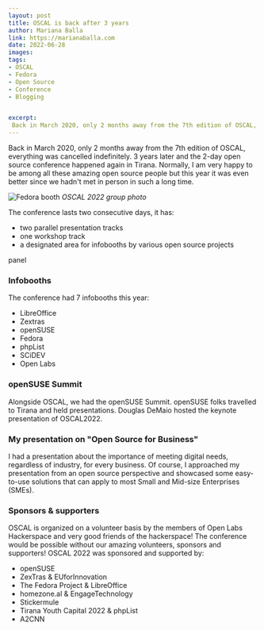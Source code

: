 ```yaml
---
layout: post
title: OSCAL is back after 3 years
author: Mariana Balla
link: https://marianaballa.com
date: 2022-06-28
images: 
tags:
- OSCAL
- Fedora
- Open Source
- Conference
- Blogging


excerpt:
 Back in March 2020, only 2 months away from the 7th edition of OSCAL, everything was cancelled indefinitely. 3 years later and the 2-day open source conference happened again in Tirana.[…]
---
```


Back in March 2020, only 2 months away from the 7th edition of OSCAL, everything was cancelled indefinitely. 3 years later and the 2-day open source conference happened again in Tirana.  Normally, I am very happy to be among all these amazing open source people but this year it was even better since we hadn't met in person in such a long time. 

![Fedora booth](/assets/img/Group_photo_OSCAL_2022.jpg)
<i>OSCAL 2022 group photo</i>

The conference lasts two consecutive days, it has: 
* two parallel presentation tracks
* one workshop track  
* a designated area for infobooths by various open source projects

panel

### Infobooths
The conference had 7 infobooths this year:

- LibreOffice 
- Zextras 
- openSUSE 
- Fedora 
- phpList 
- SCiDEV 
- Open Labs

### openSUSE Summit 
Alongside OSCAL, we had the openSUSE Summit. openSUSE folks travelled to Tirana and held presentations. Douglas DeMaio hosted the keynote presentation of OSCAL2022. 

### My presentation on "Open Source for Business" 
I had a presentation about the importance of meeting digital needs, regardless of industry, for every business. Of course, I approached my presentation from an open source perspective and showcased some easy-to-use solutions that can apply to most Small and Mid-size Enterprises (SMEs). 

### Sponsors & supporters
OSCAL is organized on a volunteer basis by the members of Open Labs Hackerspace and very good friends of the hackerspace! The conference would be possible without our amazing volunteers, sponsors and supporters! OSCAL 2022 was sponsored and supported by: 
* openSUSE
* ZexTras & EUforInnovation
* The Fedora Project & LibreOffice
* homezone.al & EngageTechnology
* Stickermule
* Tirana Youth Capital 2022 & phpList
* A2CNN
